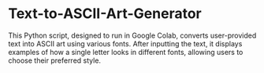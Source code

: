 # Text-to-ASCII-Art-Generator
This Python script, designed to run in Google Colab, converts user-provided text into ASCII art using various fonts. After inputting the text, it displays examples of how a single letter looks in different fonts, allowing users to choose their preferred style. 
